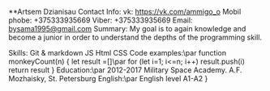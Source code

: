 **Artsem Dzianisau
Contact Info:
vk: https://vk.com/ammigo_o
Mobil phobe: +375333935669
Viber: +375333935669
Email: bysama1995@gmail.com
Summary:
My goal is to again knowledge and become a junior in order to understand the depths of the programming skill.

Skills:
Git & markdown
JS
Html
CSS
Code examples:\par
function monkeyCount(n) {
  let result =[]\par
  for (let i=1; i<=n; i++) result.push(i)
  return result
}
Education:\par
2012-2017 Military Space Academy. A.F. Mozhaisky, St. Petersburg
English:\par
English level A1-A2 }